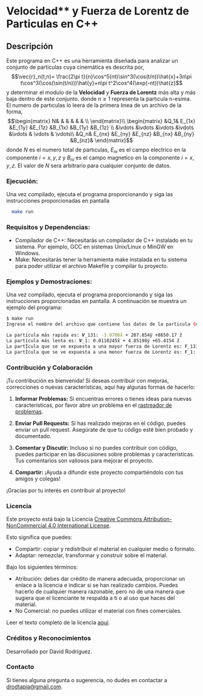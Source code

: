 # Velocidad** y Fuerza de Lorentz de Particulas en C++

## Descripción

Este programa en C++ es una herramienta diseñada para analizar un conjunto de particulas cuya cinemática es descrita por,
$$\vec{r}_n(t,n)= \frac{2\pi t}{n}\cos^5(nt)\sin^3(\cos(t/n))\hat{x}+3n\pi t\cos^3(\cos(\sin(t/n)))\hat{y}+n\pi t^2\cos^4(\exp(-nt))\hat{z}$$
y determinar el modulo de la  **Velocidad** y **Fuerza de Lorentz** más alta y más baja dentro de este conjunto.
donde $n \geq 1$ representa la partıcula n-esima. El numero de partıculas lo leera de la
primera lınea de un archivo de la forma,
$$\begin{matrix}
 N& & &  &  &  & \\ 
\end{matrix}\\
\begin{matrix}
 &Q_1& E_{1x} &E_{1y}  &E_{1z}  &B_{1x}  &B_{1y}  &B_{1z} \\ 
&\vdots &\vdots  &\vdots  &\vdots  &\vdots  & \vdots & \vdots\\ 
&Q_n& E_{nx} &E_{ny}  &E_{nz}  &B_{nx}  &B_{ny}  &B_{nz}& 
\end{matrix}$$
donde $N$ es el numero total de partıculas, $E_{ni}$ es el campo electrico en la componente
$i = x, y, z$ y $B_{ni}$ es el campo magnetico en la componente $i = x, y, z$. El valor de $N$ sera
arbitrario para cualquier conjunto de datos.
### Ejecución:
Una vez compilado, ejecuta el programa proporcionando y siga las instrucciones proporcionadas en pantalla
```bash
  make run
```  
### Requisitos y Dependencias:
- Compilador de C++: Necesitarás un compilador de C++ instalado en tu sistema. Por ejemplo, GCC en sistemas Unix/Linux o MinGW en Windows.
- Make: Necesitarás tener la herramienta make instalada en tu sistema para poder utilizar el archivo Makefile y compilar tu proyecto.

### Ejemplos y Demostraciones:
Una vez compilado, ejecuta el programa proporcionando y siga las instrucciones proporcionadas en pantalla. 
A continuación se muestra un ejemplo del programa:
```bash
$ make run
Ingrese el nombre del archivo que contiene los datos de la particula (nombre_archivo.txt) o path: datos.dat

La partícula más rapida es: 𝑽_131: -3.0786x̂ + 207.854ŷ +8650.17 ẑ
La partícula más lenta es: 𝑽_1: 0.0110245x̂ + 4.85198ŷ +65.4154 ẑ
La partÍcula que se ve expuesta a una mayor fuerza de Lorentz es: F_131: 42144.2x̂ + 8536.09ŷ +-190.101 ẑ
La partÍcula que se ve expuesta a una menor fuerza de Lorentz es: F_1: -5.39228x̂ + -0.830447ŷ +-0.540302 ẑ

```
### Contribución y Colaboración

¡Tu contribución es bienvenida! Si deseas contribuir con mejoras, correcciones o nuevas características, aquí hay algunas formas de hacerlo:

1. **Informar Problemas:** Si encuentras errores o tienes ideas para nuevas características, por favor abre un problema en el [rastreador de problemas](https://github.com/drodtapia/Particulas/issues).
   
2. **Enviar Pull Requests:** Si has realizado mejoras en el código, puedes enviar un pull request. Asegúrate de que tu código esté bien probado y documentado.

3. **Comentar y Discutir:** Incluso si no puedes contribuir con código, puedes participar en las discusiones sobre problemas y características. Tus comentarios son valiosos para mejorar el proyecto.

4. **Compartir:** ¡Ayuda a difundir este proyecto compartiéndolo con tus amigos y colegas!

¡Gracias por tu interés en contribuir al proyecto!

### Licencia

Este proyecto está bajo la Licencia [Creative Commons Attribution-NonCommercial 4.0 International License](https://creativecommons.org/licenses/by-nc/4.0/).

Esto significa que puedes:

- Compartir: copiar y redistribuir el material en cualquier medio o formato.
- Adaptar: remezclar, transformar y construir sobre el material.

Bajo los siguientes términos:

- Atribución: debes dar crédito de manera adecuada, proporcionar un enlace a la licencia e indicar si se han realizado cambios. Puedes hacerlo de cualquier manera razonable, pero no de una manera que sugiera que el licenciante te respalda a ti o al uso que haces del material.
- No Comercial: no puedes utilizar el material con fines comerciales.

Leer el texto completo de la licencia [aquí](https://creativecommons.org/licenses/by-nc/4.0/legalcode).

### Créditos y Reconocimientos
Desarrollado por David Rodríguez.

### Contacto
Si tienes alguna pregunta o sugerencia, no dudes en contactar a drodtapia@gmail.com.
